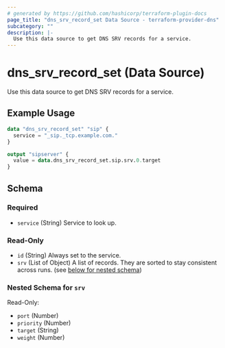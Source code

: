 ```yaml
---
# generated by https://github.com/hashicorp/terraform-plugin-docs
page_title: "dns_srv_record_set Data Source - terraform-provider-dns"
subcategory: ""
description: |-
  Use this data source to get DNS SRV records for a service.
---
```


# dns_srv_record_set (Data Source)

Use this data source to get DNS SRV records for a service.

## Example Usage

```terraform
data "dns_srv_record_set" "sip" {
  service = "_sip._tcp.example.com."
}

output "sipserver" {
  value = data.dns_srv_record_set.sip.srv.0.target
}
```

<!-- schema generated by tfplugindocs -->
## Schema

### Required

- `service` (String) Service to look up.

### Read-Only

- `id` (String) Always set to the service.
- `srv` (List of Object) A list of records. They are sorted to stay consistent across runs. (see [below for nested schema](#nestedatt--srv))

<a id="nestedatt--srv"></a>
### Nested Schema for `srv`

Read-Only:

- `port` (Number)
- `priority` (Number)
- `target` (String)
- `weight` (Number)

